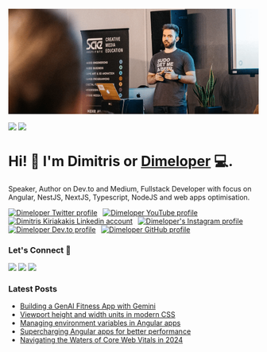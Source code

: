 ![Repository Banner](banner.png)

[![](https://komarev.com/ghpvc/?username=dimeloper&color=blue&label=Profile%20Views)](https://github.com/dimeloper/dimeloper)
[![](https://img.shields.io/github/followers/dimeloper?label=GitHub%20Followers)](https://github.com/dimeloper)

# Hi! 👋 I'm Dimitris or [Dimeloper](https://dimeloper.com) 💻.

Speaker, Author on Dev.to and Medium, Fullstack Developer with focus on Angular, NestJS, NextJS, Typescript, NodeJS and web apps optimisation.


<!-- Socials -->
<a href="https://x/dimeloper"><img src="https://cdn.worldvectorlogo.com/logos/twitter-6.svg" title="Twitter" alt="Dimeloper Twitter profile" width="40"/></a>
&ensp;<a href="https://www.youtube.com/@Dimeloper"><img src="https://cdn.worldvectorlogo.com/logos/youtube-icon-5.svg" title="YouTube" alt="Dimeloper YouTube profile" width="40"/></a>
&ensp;<a href="https://www.linkedin.com/in/kiriakakis/"><img src="https://cdn.worldvectorlogo.com/logos/linkedin-icon-2.svg" title="Linkedin" alt="Dimitris Kiriakakis Linkedin account" width="30"/></a>
&ensp;<a href="https://www.instagram.com/dimeloper_"><img src="https://raw.githubusercontent.com/rahuldkjain/github-profile-readme-generator/master/src/images/icons/Social/instagram.svg" alt="Dimeloper's Instagram profile" width="30" /></a>
&ensp;<a href="https://dev.to/dimeloper"><img src="https://cdn.worldvectorlogo.com/logos/devto.svg" title="DEV" alt="Dimeloper Dev.to profile" width="30"/></a>
&ensp;<a href="https://github.com/dimeloper"><img src="https://cdn.worldvectorlogo.com/logos/github-icon-1.svg" title="GitHub" alt="Dimeloper GitHub profile" width="30"/></a>
<br>

### Let's Connect 🔗

[![](https://img.shields.io/badge/linkedin-%230077B5.svg?&style=for-the-badge&logo=linkedin&logoColor=white0e76a8)](https://www.linkedin.com/in/kiriakakis/)
[![](https://img.shields.io/badge/twitter-%230077B5.svg?&style=for-the-badge&logo=twitter&logoColor=white&color=00acee)](https://x.com/dimeloper) 
[![](https://img.shields.io/badge/instagram-%230077B5.svg?&style=for-the-badge&logo=instagram&logoColor=white&color=8a3ab9)](https://www.instagram.com/dimeloper_)

### Latest Posts
<!-- BLOG-POST-LIST:START -->
- [Building a GenAI Fitness App with Gemini](https://dev.to/dimeloper/building-a-genai-fitness-app-with-gemini-1p7)
- [Viewport height and width units in modern CSS](https://dev.to/dimeloper/viewport-height-and-viewport-width-in-modern-css-34g0)
- [Managing environment variables in Angular apps](https://dev.to/dimeloper/managing-environment-variables-in-angular-apps-14gn)
- [Supercharging Angular apps for better performance](https://dev.to/dimeloper/supercharging-angular-apps-for-better-performance-18cn)
- [Navigating the Waters of Core Web Vitals in 2024](https://dev.to/dimeloper/navigating-the-waters-of-core-web-vitals-in-2024-139i)
<!-- BLOG-POST-LIST:END -->

<!--
**dimeloper/dimeloper** is a ✨ _special_ ✨ repository because its `README.md` (this file) appears on your GitHub profile.

Here are some ideas to get you started:

- 🔭 I’m currently working on ...
- 🌱 I’m currently learning ...
- 👯 I’m looking to collaborate on ...
- 🤔 I’m looking for help with ...
- 💬 Ask me about ...
- 📫 How to reach me: ...
- 😄 Pronouns: ...
- ⚡ Fun fact: ...
-->
